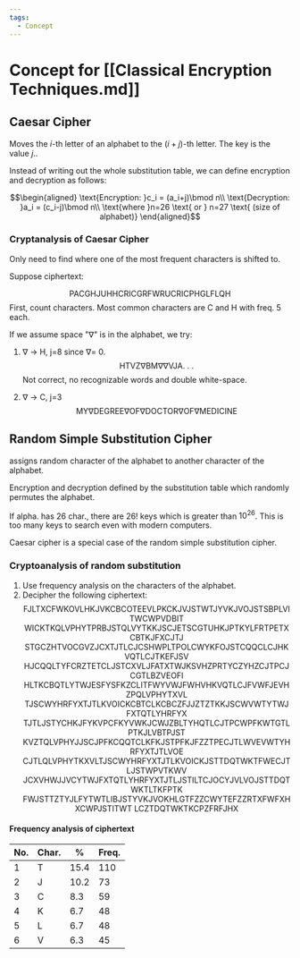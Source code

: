 ```yaml
---
tags:
  - Concept
---
```

# Concept for [[Classical Encryption Techniques.md]]

## Caesar Cipher

Moves the $i$-th letter of an alphabet to the $(i+j)$-th letter. The key is the value $j$..

Instead of writing out the whole substitution table, we can define encryption and decryption as follows:

$$\begin{aligned}
\text{Encryption: }c_i = (a_i+j)\bmod n\\
\text{Decryption: }a_i = (c_i-j)\bmod n\\
\text{where }n=26 \text{ or } n=27 \text{ (size of alphabet)}
\end{aligned}$$
### Cryptanalysis of Caesar Cipher

Only need to find where one of the most frequent characters is shifted to.

Suppose ciphertext:

$$\text{PACGHJUHHCRICGRFWRUCRICPHGLFLQH}$$
First, count characters. Most common characters are C and H with freq. 5 each.

If we assume space "∇" is in the alphabet, we try:

1. ∇ -> H, j=8 since ∇= 0.
$$\text{HTVZ∇BM∇∇VJA. . .}$$
	Not correct, no recognizable words and double white-space.

2. ∇ -> C, j=3
$$\text{MY∇DEGREE∇OF∇DOCTOR∇OF∇MEDICINE}$$

## Random Simple Substitution Cipher

assigns random character of the alphabet to another character of the alphabet.

Encryption and decryption defined by the substitution table which randomly permutes the alphabet.

If alpha. has 26 char., there are 26! keys which is greater than $10^{26}$. This is too many keys to search even with modern computers.

Caesar cipher is a special case of the random simple substitution cipher.

### Cryptoanalysis of random substitution

1. Use frequency analysis on the characters of the alphabet.
2. Decipher the following ciphertext:
$$\text{FJLTXCFWKOVLHKJVKCBCOTEEVLPKCKJVJSTWTJYVKJVOJSTSBPLVITWCWPVDBIT WICKTKQLVPHYTPRBJSTQLVYTKKJSCJETSCGTUHKJPTKYLFRTPETXCBTKJFXCJTJ STGCZHTVOCGVZJCXTJTLCJCSHWPLTPOLCWYKFOJSTCQQCLCJHKVQTLCJTKEFJSV HJCQQLTYFCRZTETCLJSTCXVLJFATXTWJKSVHZPRTYCZYHZCJTPCJCGTLBZVEOFI HLTKCBQTLYTWJESFYSFKZCLITFWYVWJFWHVHKVQTLCJFVWFJEVHZPQLVPHYTXVL TJSCWYHRFYXTJTLKVOICKCBTCLKCBCZFJJZTZTKKJSCWVWTYTWJFXTQTLYHRFYX TJTLJSTYCHKJFYKVPCFKYVWKJCWJZBLTYHQTLCJTPCWPFKWTGTLPTKJLVBTPJST KVZTQLVPHYJJSCJPFKCQQTCLKFKJSTPFKJFZZTPECJTLWVEVWTYHRFYXTJTLVOE CJTLQLVPHYTKXVLTJSCWYHRFYXTJTLKVOICKJSTTDQTWKTFWECJTLJSTWPVTKWV JCXVHWJJVCYTWJFXTQTLYHRFYXTJTLJSTILTCJOCYJVLVOJSTTDQTWKTLTKFPTK FWJSTTZTYJLFYTWTLIBJSTYVKJVOKHLGTFZZCWYTEFZZRTXFWFXHXCWPJSTITWT LCZTDQTWKTKCPZFRFJHX}$$

#### Frequency analysis of ciphertext


| No. | Char. | %    | Freq. |
| --- | ----- | ---- | ----- |
| 1   | T     | 15.4 | 110   |
| 2   | J     | 10.2 | 73    |
| 3   | C     | 8.3  | 59    |
| 4   | K     | 6.7  | 48    |
| 5   | L     | 6.7  | 48    |
| 6   | V     | 6.3  | 45    |
